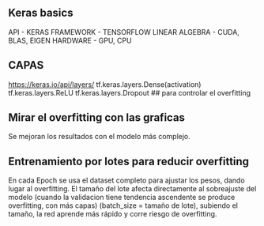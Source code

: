## Keras basics
API - KERAS
FRAMEWORK - TENSORFLOW
LINEAR ALGEBRA - CUDA, BLAS, EIGEN
HARDWARE - GPU, CPU

## CAPAS
https://keras.io/api/layers/
tf.keras.layers.Dense(activation)
tf.keras.layers.ReLU
tf.keras.layers.Dropout ## para controlar el overfitting

## Mirar el overfitting con las graficas
Se mejoran los resultados con el modelo más complejo.

## Entrenamiento por lotes para reducir overfitting
En cada Epoch se usa el dataset completo para ajustar los pesos, dando lugar al overfitting. El tamaño del lote afecta directamente al sobreajuste del modelo
(cuando la validacion tiene tendencia ascendente se produce overfitting, con más capas)
(batch_size = tamaño de lote), subiendo el tamaño, la red aprende más rápido y corre riesgo de overfitting.
